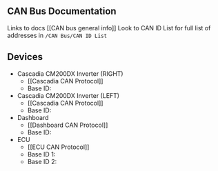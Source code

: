 ## CAN Bus Documentation
Links to docs
[[CAN bus general info]]
Look to CAN ID List for full list of addresses in `/CAN Bus/CAN ID List`

## Devices
- Cascadia CM200DX Inverter (RIGHT)
	- [[Cascadia CAN Protocol]]
	- Base ID:
- Cascadia CM200DX Inverter (LEFT)
	- [[Cascadia CAN Protocol]]
	- Base ID:
- Dashboard
	- [[Dashboard CAN Protocol]]
	- Base ID:
- ECU
	- [[ECU CAN Protocol]]
	- Base ID 1:
	- Base ID 2:

